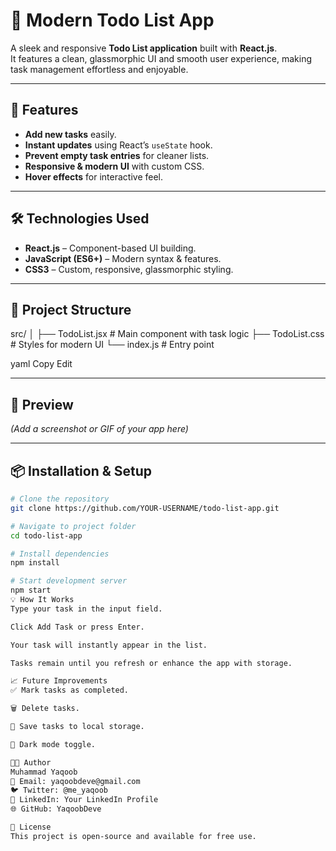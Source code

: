# 📝 Modern Todo List App

A sleek and responsive **Todo List application** built with **React.js**.  
It features a clean, glassmorphic UI and smooth user experience, making task management effortless and enjoyable.

---

## 🚀 Features

- **Add new tasks** easily.
- **Instant updates** using React’s `useState` hook.
- **Prevent empty task entries** for cleaner lists.
- **Responsive & modern UI** with custom CSS.
- **Hover effects** for interactive feel.

---

## 🛠️ Technologies Used

- **React.js** – Component-based UI building.
- **JavaScript (ES6+)** – Modern syntax & features.
- **CSS3** – Custom, responsive, glassmorphic styling.

---

## 📂 Project Structure

src/
│
├── TodoList.jsx # Main component with task logic
├── TodoList.css # Styles for modern UI
└── index.js # Entry point

yaml
Copy
Edit

---

## 📸 Preview

*(Add a screenshot or GIF of your app here)*

---

## 📦 Installation & Setup

```bash
# Clone the repository
git clone https://github.com/YOUR-USERNAME/todo-list-app.git

# Navigate to project folder
cd todo-list-app

# Install dependencies
npm install

# Start development server
npm start
💡 How It Works
Type your task in the input field.

Click Add Task or press Enter.

Your task will instantly appear in the list.

Tasks remain until you refresh or enhance the app with storage.

📈 Future Improvements
✅ Mark tasks as completed.

🗑️ Delete tasks.

💾 Save tasks to local storage.

🎨 Dark mode toggle.

👨‍💻 Author
Muhammad Yaqoob
📧 Email: yaqoobdeve@gmail.com
🐦 Twitter: @me_yaqoob
💼 LinkedIn: Your LinkedIn Profile
🌐 GitHub: YaqoobDeve

📜 License
This project is open-source and available for free use.
